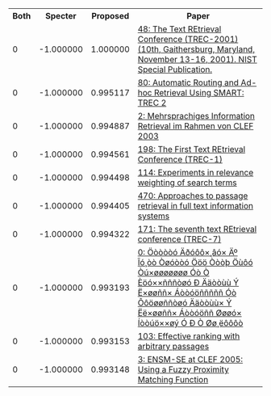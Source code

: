<html><table><tr>
<th>Both</th>
<th>Specter</th>
<th>Proposed</th>
<th>Paper</th>
</tr>
<tr>
<td>0</td>
<td>-1.000000</td>
<td>1.000000</td>
<td><a href="https://www.semanticscholar.org/paper/87e5f66018b568dc4376bb35a850eef5a344e05d">48: The Text REtrieval Conference (TREC-2001) (10th, Gaithersburg, Maryland, November 13-16, 2001). NIST Special Publication.</a></td>
</tr>
<tr>
<td>0</td>
<td>-1.000000</td>
<td>0.995117</td>
<td><a href="https://www.semanticscholar.org/paper/207691c32bd0c5ec316a437283565c26c783ca6b">80: Automatic Routing and Ad-hoc Retrieval Using SMART: TREC 2</a></td>
</tr>
<tr>
<td>0</td>
<td>-1.000000</td>
<td>0.994887</td>
<td><a href="https://www.semanticscholar.org/paper/baa9f4e7cabf6dcb67624c551f6cd6a400153e95">2: Mehrsprachiges Information Retrieval im Rahmen von CLEF 2003</a></td>
</tr>
<tr>
<td>0</td>
<td>-1.000000</td>
<td>0.994561</td>
<td><a href="https://www.semanticscholar.org/paper/6bbb7e6e7836af5996722db76ae78c89f7cae337">198: The First Text REtrieval Conference (TREC-1)</a></td>
</tr>
<tr>
<td>0</td>
<td>-1.000000</td>
<td>0.994498</td>
<td><a href="https://www.semanticscholar.org/paper/c97fecb8e3b14b4a46671a4b4ac5cbdce2931054">114: Experiments in relevance weighting of search terms</a></td>
</tr>
<tr>
<td>0</td>
<td>-1.000000</td>
<td>0.994405</td>
<td><a href="https://www.semanticscholar.org/paper/18b36625c0be4f1a5f598478adf5c02937af3f72">470: Approaches to passage retrieval in full text information systems</a></td>
</tr>
<tr>
<td>0</td>
<td>-1.000000</td>
<td>0.994322</td>
<td><a href="https://www.semanticscholar.org/paper/b69cf89454556c93efa37276e2cd1e4d8e72b6ba">171: The seventh text REtrieval conference (TREC-7)</a></td>
</tr>
<tr>
<td>0</td>
<td>-1.000000</td>
<td>0.993193</td>
<td><a href="https://www.semanticscholar.org/paper/bace79b6baf6c7d5694ee8de51aec358c446673e">0: Öòòòòó Äðóôô×¸âó× Äº Îó¸òò Òøóòòó Ööö Òòòþ Öùôó Òú×øøøøøøø Óò Ò Èöó××ñññòøó Ð Ääòòùù Ý Ë×øøññ× Áòòóöñññññ Óò Ôôöøøññòøó Ääòòùù× Ý Ëë×øøññ× Áòòóöññ Øøøó× Íòòúö××øý Ó Ð Ò Øø¸ëôôôò</a></td>
</tr>
<tr>
<td>0</td>
<td>-1.000000</td>
<td>0.993153</td>
<td><a href="https://www.semanticscholar.org/paper/5fb5ea660654ce33cc1232b2586bb37588cb003e">103: Effective ranking with arbitrary passages</a></td>
</tr>
<tr>
<td>0</td>
<td>-1.000000</td>
<td>0.993148</td>
<td><a href="https://www.semanticscholar.org/paper/b5cca1f28fbf9b159519da8b76c764cf9affa7ac">3: ENSM-SE at CLEF 2005: Using a Fuzzy Proximity Matching Function</a></td>
</tr>
</table></html>
